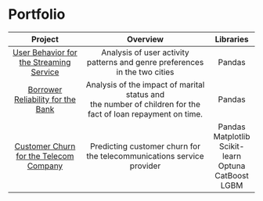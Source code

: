 # Portfolio

|                                                      **Project**                                                       	|                                                  **Overview**                                                  	|             **Libraries**            	|
:-----------------------------------------------------------------------------------------------------------------------:	|:--------------------------------------------------------------------------------------------------------------:	|:------------------------------------:	|
 [User Behavior for the Streaming Service](https://github.com/YshdL/Portfolio/tree/main/User_Behavior_Streaming_Service) 	| Analysis of user activity patterns and genre preferences in the two cities                                     	| Pandas                               	|
 [Borrower Reliability for the Bank](https://github.com/YshdL/Portfolio/tree/main/Borrower_Reliability_Bank)             	| Analysis of the impact of marital status and<br>the number of children for the fact of loan repayment on time. 	| Pandas                               	|
 [Customer Churn for the Telecom Company](https://github.com/YshdL/Portfolio/tree/main/Customer_Churn_Telecom)           	| Predicting customer churn for the telecommunications service provider                                          	| Pandas<br>Matplotlib<br>Scikit-learn<br>Optuna<br>CatBoost<br>LGBM 	|
